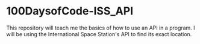 # 100DaysofCode-ISS_API
This repository will teach me the basics of how to use an API in a program. I will be using the International Space Station's API to find its exact location.

